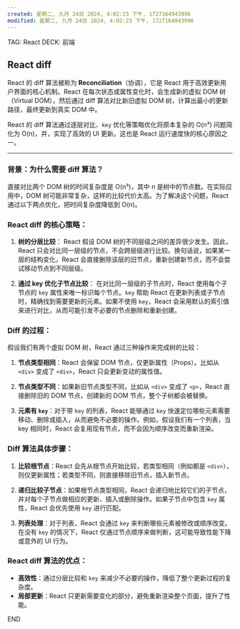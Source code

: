 ```yaml
---
created: 星期二, 九月 24日 2024, 4:02:23 下午, 1727164943996
modified: 星期二, 九月 24日 2024, 4:02:23 下午, 1727164943996
---
```


TAG: React
DECK: 前端
## React diff

React 的 diff 算法被称为 **Reconciliation**（协调），它是 React 用于高效更新用户界面的核心机制。React 在每次状态或属性变化时，会生成新的虚拟 DOM 树（Virtual DOM），然后通过 diff 算法对比新旧虚拟 DOM 树，计算出最小的更新路径，最终更新到真实 DOM 中。

React 的 diff 算法通过逐层对比、`key` 优化等策略优化将原本复杂的 O(n³) 问题简化为 O(n)，并，实现了高效的 UI 更新。这也是 React 运行速度快的核心原因之一。

---

### 背景：为什么需要 diff 算法？
直接对比两个 DOM 树的时间复杂度是 O(n³)，其中 n 是树中的节点数。在实际应用中，DOM 树可能非常复杂，这样的比较代价太高。为了解决这个问题，React 通过以下两点优化，把时间复杂度降低到 O(n)。


### React diff 的核心策略：
1. **树的分层比较**：
   React 假设 DOM 树的不同层级之间的差异很少发生。因此，React 只会对比同一层级的节点，不会跨层级进行比较。换句话说，如果某一层的结构变化，React 会直接删除该层的旧节点，重新创建新节点，而不会尝试移动节点到不同层级。

2. **通过 key 优化子节点比较**：
   在对比同一层级的子节点时，React 使用每个子节点的 `key` 属性来唯一标识每个节点。`key` 帮助 React 在更新列表或子节点时，精确找到需要更新的元素。如果不使用 `key`，React 会采用默认的索引值来进行对比，从而可能引发不必要的节点删除和重新创建。

### Diff 的过程：
假设我们有两个虚拟 DOM 树，React 通过三种操作来完成树的比较：

1. **节点类型相同**：React 会保留 DOM 节点，仅更新属性（Props）。比如从 `<div>` 变成了 `<div>`，React 只会更新变动的属性值。
   
2. **节点类型不同**：如果新旧节点类型不同，比如从 `<div>` 变成了 `<p>`，React 直接删除旧的 DOM 节点，创建新的 DOM 节点，整个子树都会被替换。

3. **元素有 `key`**：对于带 `key` 的列表，React 能够通过 `key` 快速定位哪些元素需要移动、删除或插入，从而避免不必要的操作。例如，假设我们有一个列表，当 key 相同时，React 会复用现有节点，而不会因为顺序改变而重新渲染。

### Diff 算法具体步骤：
1. **比较根节点**：React 会先从根节点开始比较，若类型相同（例如都是 `<div>`），则仅更新属性；若类型不同，则直接移除旧节点，插入新节点。

2. **递归比较子节点**：如果根节点类型相同，React 会递归地比较它们的子节点，并对每个子节点做相应的更新、插入或删除操作。如果子节点中包含 `key` 属性，React 会优先使用 `key` 进行匹配。

3. **列表处理**：对于列表，React 会通过 `key` 来判断哪些元素被修改或顺序改变。在没有 `key` 的情况下，React 仅通过节点顺序来做判断，这可能导致性能下降或意外的 UI 行为。

### React diff 算法的优点：
- **高效性**：通过分层比较和 `key` 来减少不必要的操作，降低了整个更新过程的复杂度。
- **局部更新**：React 只更新需要变化的部分，避免重新渲染整个页面，提升了性能。


END
<!--ID: 1727190963549-->

